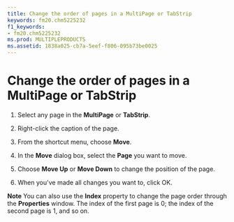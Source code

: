 ```yaml
---
title: Change the order of pages in a MultiPage or TabStrip
keywords: fm20.chm5225232
f1_keywords:
- fm20.chm5225232
ms.prod: MULTIPLEPRODUCTS
ms.assetid: 1838a025-cb7a-5eef-f806-095b73be0025
---
```



# Change the order of pages in a MultiPage or TabStrip




1. Select any page in the  **MultiPage** or **TabStrip**.
    
2. Right-click the caption of the page.
    
3. From the shortcut menu, choose  **Move**.
    
4. In the  **Move** dialog box, select the **Page** you want to move.
    
5. Choose  **Move Up** or **Move Down** to change the position of the page.
    
6. When you've made all changes you want to, click OK.
    




 **Note**  You can also use the  **Index** property to change the page order through the **Properties** window. The index of the first page is 0; the index of the second page is 1, and so on.


